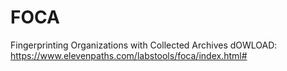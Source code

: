 # FOCA
Fingerprinting Organizations with Collected Archives
dOWLOAD:
https://www.elevenpaths.com/labstools/foca/index.html#
